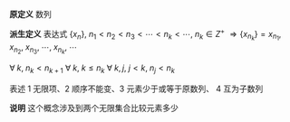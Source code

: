 **原定义**
数列

**派生定义**
表达式
$\{x_n\},\;n_1<n_2<n_3<\cdots<n_k<\cdots,\;n_k\in Z^+$
$\Rightarrow\{x_{n_k}\}=x_{n_1},\;x_{n_2},\;x_{n_3},\;\cdots,\;x_{n_k},\;\cdots$

$\forall\;k,\;n_k<n_{k+1}$
$\forall\;k,\;k\leq n_k$
$\forall\;k,j,\; j<k,\;n_j<n_k$

表述
1 无限项、2 顺序不能变、3 元素少于或等于原数列、 4 互为子数列

**说明**
这个概念涉及到两个无限集合比较元素多少
